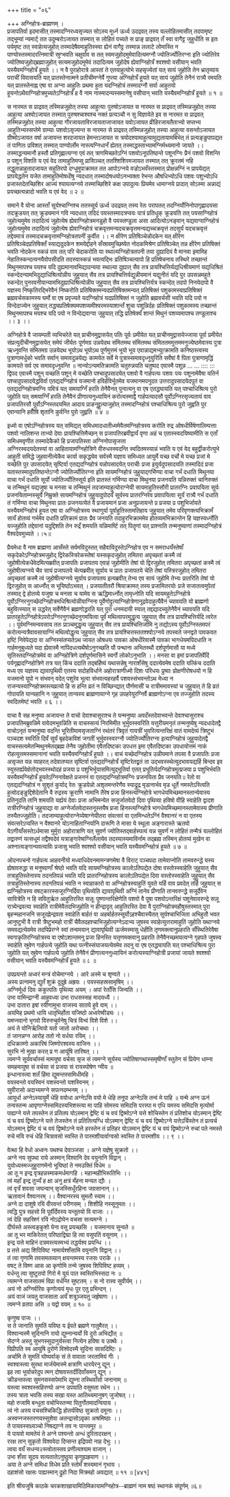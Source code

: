 +++
title = "०६"

+++
अग्निहोत्र-ब्राह्मणम् ।  
प्रजापतिर्वा इदमासीत् तस्मादग्निरध्यसृज्यत सोऽस्य मूर्ध्न ऊर्ध्व उदद्रवत् तस्य यल्लोहितमासीत् तदपामृष्ट तद्भूम्यां न्यमार्ट् तत उदुम्बरोऽजायत तस्मात् स लोहितं पच्यते स प्राङ् प्राद्रवत् तँ स्वा वागैट्ट जुहुधीति स इतः पर्यमृष्ट तत् स्वाहेत्यजुहोत् तस्मादेषैवमाहुतिस्स्वा ह्येनं वागैट्ट तस्मान्न ललाटे लोमास्ति न पाण्योस्तस्मादरत्निमात्री स्रुग्भवति चक्षुर्वाव स तत् स्वमजुहोदमुमेवादित्यमग्नौ ज्योतिर्ज्योतिरग्ना इति ज्योतिरेव ज्योतिष्यजुहोद्ब्रह्माजुहोत् सत्यमजुहोदमुमेवं तदादित्यम जुहोदेष ह्येवाग्निहोत्रँ श्वश्श्वो वसीयान् भवति यस्यैवमग्निहोत्रँ हूयते ।। न वै पुराहोरात्रे आस्तां ते एतयाहुत्योभे सहसृज्येतां यत् सायं जुहोति तेन भ्रातृव्याय पराचीं विवासयति यत् प्रातस्तेनात्मने प्रतीचीमग्नेर्वै गुप्त्या अग्निहोत्रँ हूयते यत् सायं जुहोति तेनैनं रात्र्यै रमयति यत् प्रातस्तेनाह्न एषा वा अग्ना आहुतिः प्रथमा हुता यदग्निहोत्रं तस्मादग्नौ सर्वा आहुतयो हूयन्तेऽथैवाग्निहोत्रमुच्यतेऽग्निहोत्रँ ह वै नाम नास्मादन्यस्समानेषु वसीयान् भवति यस्यैवमग्निहोत्रँ हूयते ॥ १ ॥  
  
स नारमत स प्राद्रवत् तस्मिन्नजुहोत् तस्या आहुत्याः पुरुषोऽजायत स नारमत स प्राद्रवत् तस्मिन्नजुहोत् तस्या आहुत्या अश्वोऽजायत तस्मात् पुरुषश्चाश्वश्च नक्तं प्रत्यञ्चौ न सु विज्ञायेते इव स नारमत स प्राद्रवत् तस्मिन्नजुहोत् तस्या आहुत्या गौरजायताविरजायताजाजायत यवोऽजायत व्रीहिरजायतैताभ्यो सप्तभ्य आहुतिभ्यस्सप्तेमे ग्राम्याः पशवोऽसृज्यन्त स नारमत से प्राद्रवत् तस्मिन्नजुहोत् तस्या आहुत्या वसन्तोऽजायत ग्रीष्मोऽजायत वर्षा अजायन्त शरदजायत हेमन्तऽजायत स त्रयोदश्यामाहुत्यामुद्यतायामबिभेत् तं प्रत्यङ्ङुपापद्यत तं पाणितः प्रविशत् तस्मात् पाण्योर्लोम नास्त्यग्निधानँ ह्येतत् तस्माद्धस्ताभ्यामग्निर्मथ्यमानो जायते ।। तस्माद्धन्यमानौ हस्तौ प्रतिगृह्णात्यग्ना एवं तत् त्राणमिच्छतेऽग्निं पशवोऽनूपतिष्ठन्ते पशूनग्निः प्रैनं पशवो विशन्ति प्र पशून् विशति य एवं वेद तामाहुतिमप्सु प्रासिञ्चत् ततश्शिशिरमजायत तस्मात् तत् क्रूरतमं नहि तद्धुतान्नाहुतादजायत सहुतिरपो दग्धुमुपाक्रामत तत आपोऽग्नये वज्रोऽभवँस्तस्मात् प्रोक्षन्नग्निं न प्रापयेद्यत् प्रापयेद्धतेन यजेत तामाहुतिमोषधीषु न्यदधात् तस्मादोषधयोऽनभ्यक्ता रेभन्त औषधिभ्योऽधि पशवः पशुभ्योऽधि प्रजास्तदेतच्छिशिर आज्यं श्यायत्यग्नये तस्माच्छिशिरे कक्ष उपादुत्यः प्रियमेव धामाग्नये प्रादात् सोऽस्मा अन्नाद्यं प्रयच्छत्यन्नादो भवति य एवं वेद ॥ २ ॥  
  
समाने वै योना आस्ताँ सूर्यश्चाग्निश्च ततस्सूर्य ऊर्ध्व उदद्रवत् तस्य रेतः परापतत् तदग्निर्योनिनोपागृह्णादयसा तदक्रूडयत् तत् क्रूड्यमानं गवि न्यदधात् तदिदं पयस्तस्मादत्रप्वयः पात्रं प्रतिधुक् क्रूडयति तत् पयसाग्निहोत्रं जुहोत्यमुमेव तदादित्यं जुहोत्येष ह्येवाग्निहोत्रमनडुहो वै पयस्तण्डुला असा आदित्योऽनङ्वान् यद्यवाग्वाग्निहोत्रं जुहोत्यमुमेव तदादित्यं जुहोत्येष ह्येवाग्निहोत्रं चक्रवृत्तमन्यदचक्रवृत्तमन्यद्यच्चक्रवृत्तं तदसुर्यं यदचक्रवृत्तं तद्देवमात्रं तस्मादचक्रवृत्तामग्निहोत्रतपनीं कुर्वीत ।। न क्षीरेण प्रतिषिञ्चेन्नोदकेन यत् क्षीरेण प्रतिषिञ्चेदप्रतिषिक्तँ स्याद्यदुदकेन शमयेद्दोहने सँस्रावमुच्छिष्येत नोदकमिश्रेण प्रतिषिञ्चेत् तन्न क्षीरेण प्रतिषिक्तं भवति नोदकेन स्कन्नं वाव तत् परि चेदाकरोति या स्थाल्यग्निहोत्रतपनी तया दुह्यादियं वै मानवा इमामिह नेहातिस्कन्दत्यनयैवोपसीदति तदस्यास्कन्नं भवत्यद्भिः प्रतिषिञ्चत्यापो हि प्रतिषेचनाय तस्थिरे तच्छान्तं मिथुनमापश्च पयश्च यदि दुह्यमानावभिद्यादन्यया स्थाल्या दुह्यात् सैव तत्र प्रायश्चित्तिर्यद्यधिश्रीयमाणं यद्यधिश्रितं स्कन्देदन्यामभिदुद्याधिश्रित्योन्नीय जुहुयात् सैव तत्र प्रायश्चित्तिर्यद्युन्नीयमानं यद्युनीतं यदि पुर उपसन्नमहुते स्कन्देत् पुनरवनीयान्यामभिदुह्याधिश्रित्योन्नीय जुहुयात् सैव तत्र प्रायश्चित्तिर्यत्र स्कन्देत् तदपो निनयेदापो वै यज्ञस्य निष्कृतिरद्भिरेवैनं निष्करोति प्रतिषिक्तमन्यदप्रतिषिक्तमन्यत् प्रतिषिक्तं पशुकामस्याप्रतिषिक्तं ब्रह्मवर्चसकामस्य घर्मो वा एष प्रवृज्यते यदग्निहोत्रं यदप्रतिषिक्तं न जुहोति ब्रह्मवर्चसी भवति यदि पयो न विन्देदाज्येन जुहुयात् तद्ध्यप्रतिषेक्यमपशव्यमीश्वरमस्याशान्तँ शुचा पशून्निर्दहः प्रतिषिक्तं पशुकामस्य तच्छान्तं मिथुनमापश्च मयश्च यदि पयो न विन्देद्यवाग्वा जुहुयात् तद्धि प्रतिषेक्यँ शान्तं मिथुनं पशव्यमापश्च तण्डुलाश्च ।। ३ ।।  
  
अग्निहोत्रे वै जायम्पती व्यभिचरेते यत् प्राचीनमुद्वासयेत् पतिः पूर्वः प्रमीयेत यत् प्राचीनमुद्वासयेज्जाया पूर्वा प्रमीयेत संप्रत्युदीचीनमुद्वासयेत् समेवं जीर्यतः पूर्णमग्र उन्नयेदथ संमितमथ संमितमथ संमिततममुत्तममनुज्येष्ठमेवास्य पुत्रा ऋध्नुवन्ति संमितमग्र उन्नयेदथ भूयोऽथ भूयोऽथ पूर्णमुत्तमं भूयो भूय एवान्नाद्यमभ्युत्क्रामति कनिष्ठस्त्वस्य पुत्राणामर्धुको भवति सर्वान् समावदुन्नयेद्यः कामयेत सर्वे मे पुत्रास्समावदृध्नुयुरिति सर्वेषां वै पिता पुत्राणामृद्धिं कामयते सर्व एव समावदृध्नुवन्ति ॥ नान्योऽन्यमतिक्रामति चतुरुन्नयति चतुष्पद एवास्मै पशून्न ... ... :::: ::: द्विपद एवास्मै पशून् यच्छति पशून् मे यच्छेति पश्चादुपसादयेत् पशवो वै गार्हपत्यः पशवः पयः पशूनामेवैषा यतिर्न पश्चादुपसादयेद्धविर्वा एतद्यदग्निहोत्रं यजमानो हविर्हविर्भूतमेव यजमानमपनुदत उत्तरादुपसादयेदपूतं वा एतद्यदग्निहोत्रमग्निः पवित्रं यत् समयाग्निँ हरति तेनैवैनत् पुनात्यनु वा एष एतद्ध्यायति यत् पश्चाधिश्रित्य पुरो जुहोति यत् समयाग्निँ हरति तेनैवैनं प्रीणात्यनुध्यायिनं करोत्यस्माद्वै गार्हपत्यादसौ पूर्वोऽग्निरसृज्यतायं वाव प्रजापतिरसौ पूर्वोऽग्निस्तदयमित आदाय प्राङनूद्द्रुत्याजुहोत् तस्मादग्निहोत्रं पश्चाधिश्रित्य पुरो जुह्वति पुर एवान्यानि हवीँषि शृतानि कुर्वन्ति पुरो जुह्वति ॥ ४ ॥  
  
इध्मो वा एषोऽग्निहोत्रस्य यत् समिद्यत् समिधमादधातीध्ममेवैतमग्निहोत्रस्य करोति रुद्र ओषधीर्विषेणालिम्पत्ताः पशवो नालिशन्त ताभ्यो देवाः प्रायश्चित्तिमैच्छन् स प्रजापतिरब्रवीद्वार्यं वृणा अहं च एतास्स्वदयिष्यामीति स एताँ समिधमवृणीत तस्मादेकैको हि प्रजापतिस्ता अग्निनोपासृजत्ता  
अग्निरस्वदयदेतस्यां वा आहितायामग्निहोत्रिणे वीरुधस्स्वदन्ति स्वदितमस्यान्नं भवति य एवं वेद बहुर्द्वीकरोत्युभे आहुती समिद्धे जुहवानीत्येकैव कार्या सकृद्ध्येव सर्वस्मै यज्ञाय समिध्यत आयुर्मे यच्छ वर्चो मे यच्छ प्रजां मे यच्छेति पुर उपसादयेत् सृष्टिर्वा एतद्यदग्निहोत्रं यन्नोपसादयेत् पराचीः प्रजा इयुर्यदुपसादयति तस्मादिदं प्रजा यतास्तस्मादुपतिष्ठन्तेऽग्नौ ज्योतिर्ज्योतिरग्ना इति सायमग्निहोत्रं जुहुयाद्गर्भिण्या वाचा गर्भं दधाति मिथुनया वाचा गर्भं दधाति सूर्यो ज्योतिर्ज्योतिस्सूर्य इति प्रातस्तं गर्भिण्या वाचा मिथुनया प्रजनयति यन्निरुक्तं चानिरुक्तं च तन्मिथुनं यद्यजुषा च मनसा च तन्मिथुनं तदजाम्याहुत्योराग्नेयी सायमाहुतिस्सौरी प्रातरग्निः प्रवापयिता सूर्यः प्रजनयिताम्नस्सूर्ये निम्रुक्ते सायमग्निहोत्रं जुहुयादुपोदयँ सूर्यस्य प्रातरग्निरेव प्रवापयित्वा सूर्यं रात्र्यै गर्भं दधाति तं गर्भिण्या वाचा मिथुनया प्रातः प्रजनयत्येतं वै प्रजायमानं प्रजा अनुप्रजायन्ते प्र प्रजया प्र पशुभिर्जायते यस्यैवमग्निहोत्रं हूयत एषा वा अग्निहोत्रस्य स्थाणुर्या पूर्वाहुतिस्तामतिहाय जुहुयात् तमेव परिवृणक्त्यभिक्रामँ सायँ होतव्यं गर्भमेव दधाति प्रतिक्रामं प्रातः प्रैव जनयति तदाहुरभिक्राममेव होतव्यमभिक्रान्तेन हि यज्ञस्यर्ध्नोति यज्जुहोति तद्देवानां यदुद्दिशति तेन रुद्रँ शमयति यन्निमार्ष्टि तत् पितॄणां यत् प्राश्नाति तन्मनुष्याणां तस्मादग्निहोत्रं वैश्वदेवमुच्यते ।।५॥  
     
प्रैयमेधा वै नाम ब्राह्मणा आसँस्ते सर्वमविदुस्तत् सहैवाविदुस्तेऽग्निहोत्र एव न समराधयँस्तेषाँ सकृदेकोऽग्निहोत्रमजुहोद् द्विरेकस्त्रिरेकस्तेषां यस्सकृदजुहोत् तमितरा अपृच्छतां कस्मै त्वं जुहोषीत्येकधैवेदमित्यब्रवीत् प्रजापतिः प्रजापतय एवाहं जुहोमीति तेषां यो द्विरजुहोत् तमितरा अपृच्छतां कस्मै त्वं जुहोषीत्यग्नये चैव सायं प्रजापतये चेत्यब्रवीत् सूर्याय च प्रातः प्रजापतये चेति तेषां यस्त्रिरजुहोत् तमितरा अपृच्छतां कस्मै त्वं जुहोषीत्यग्नये सूर्याय प्रजापतय इत्यब्रवीत् तेभ्य एव सायं जुहोमि तेभ्यः प्रातरिति तेषां यो द्विरजुहोत् स आर्ध्नोत् स भूयिष्ठोऽभवत् । प्रजयातीतरौ श्रियाक्रामत् तस्य प्रजामितरयोः प्रजे सजातत्वमुपेतां तस्माद् द्वे होतव्ये यजुषा च मनसा च यामेव स ऋद्धिमार्ध्नोत् तामृध्नोति यदि सायमहुतेऽग्निहोत्रे पूर्वोऽग्निरनुगच्छेदग्निहोत्रमधिश्रित्योन्नीयाग्निना पूर्वेणोद्द्रुत्याग्निहोत्रेणानूद्रवेदाहुत्यैवैनं च्यावयति यो ब्राह्मणो बहुवित्स्यात् स उद्धरेत् सर्वेणैवैनं ब्रह्मणोद्धरति यत् पुरा धनमदायी स्यात् तद्दद्यादच्युतेनैवैनं च्यावयति यदि प्रातरहुतेऽग्निहोत्रेऽपरोऽग्निरनुगच्छेदनुगमयित्वा पूर्वं मथित्वापरमुद्धृत्य जुहुयात् सैव तत्र प्रायश्चित्तिर्यदि त्वरेत ।। पूर्वमग्निमन्ववसाय ततः प्राञ्चमुद्धृत्य जुहुयात् सैव तत्र प्रायश्चित्तिर्जामि नु तद्योऽस्य पूर्वोऽग्निस्तमपरं करोत्यन्यत्रैवावसायाग्निं मथित्वोद्धृत्य जुहुयात् सैव तत्र प्रायश्चित्तस्ततश्श्वोऽग्नये तपस्वते जनद्वते पावकवत इष्टिं निवेपेद्यदा वा अग्निस्संतप्यतेऽथ जायत ओषधयः पावका ओषधीरेवास्मै पावका भागधेयमपिदधाति न गार्हमनुबुध्यते यदा ह्येवास्मै नापिदधत्यथैषोऽनुगच्छति यौ पन्थाना अभितस्थौ दर्शपूर्णमासौ या मध्ये सृतिस्तदग्निहोत्रमेवं वा अग्निहोत्रिणे दर्शपूर्णमासिने स्वर्गो लोकोऽनुभाति ।। मनसा वा इमां प्रजापतिर्वेदिं पर्यगृह्णादग्निहोत्रिणे तत्र यत् किंच ददाति तद्बर्हिष्यं यथासन्नेषु नाराशँसेषु ददात्येवमेष ददाति यत्किंच ददाति मध्य एव यज्ञस्य द्यावापृथिवी एतस्य सदोहविर्धाने अहोरात्राणीध्मो दिशः परिधयः प्रुष्वाः प्रोक्षणीरोषधयो न हि यजमानो यूपो न संभवन् वदेत् पशुरेव भूत्वा संभवत्यहरहर्वै पशवस्संभवन्तोऽथ मेध्या न राजन्यस्याग्निहोत्रमस्त्यव्रत्यो हि स हन्ति व्रतं न विच्छिन्द्यात् पौर्णमासीं च रात्रीममावस्यां च जुहुयात् ते हि व्रतं गोपायति यान्यहानि न जुहुयात् तान्यस्य ब्राह्मणायाग्ने गृह उपहरेयुरग्निर्वै ब्राह्मणोऽग्ना एव तज्जुहोति तदस्य स्वदितमेष्टं भवति ॥ ६ ।।  
  
वाचा वै सह मनुष्या अजायन्त ते वाचो देवाश्चासुराश्च ते यन्मनुष्या अवदँस्तदेवाभवन्ते देवाश्चासुराश्च प्रजापतिमब्रुवन्निमे वावेदमभूवन्निति स वाचस्सत्यं निरमिमीत भूर्भुवस्स्वरिति यत्तुरीयमनृतं तन्मनुष्येषु न्यदधादेतद्वै वाचोऽनृतं यन्मनुष्या वदन्ति भूरितीमामसृजताग्निं रथंतरं त्रिवृतं गायत्रीं भुवरित्यन्तरिक्षं वातं वामदेव्यं त्रिष्टुभं पञ्चदश स्वरिति दिवँ सूर्यं बृहदेकविशं जगतीं भूर्भुवस्स्वरग्नौ ज्योतिर्ज्योतिरग्ना इत्याग्निहोत्रं जुहुयादेतद्वै वाचस्सत्यमेतन्मिथुनमेतद्ब्रह्म तेनैव जुहोतीमा एवैतदिष्टका उपधत्त इमा एवैतदिष्टका उपधायोत्तमं नाकं रोहत्युत्तमस्समानानां भवति यस्यैवमग्निहोत्रँ हूयते ।। वाचं यच्छेदग्निहोत्र उन्नीयमाने तपसा वै प्रजापतिः प्रजा असृजत यन्न व्याहरत् तदेवातप्यत सृष्टिर्वा एतद्यदग्निहोत्रँ सृष्टिरेतद्व्रतं ता उद्भवस्स्थेत्युदभावयद्यर्हि बिन्दव इव स्युस्तर्ह्यवेक्षेतोद्भवस्स्थोदहं प्रजया प्र पशुभिर्भूयासमित्युद्भूतिर्वा एतत् प्रभूतिर्यदग्निहोत्रमुत्प्रजया प्र पशुभिर्भवति यस्यैवमग्निहोत्रँ हूयतेऽग्निनावेक्षते प्रजननं वा एतद्यदग्निहोत्रमग्निः प्रजनयिता प्रैव जनयति॥ रेतो वा एतद्यदग्निहोत्रं न सुशृतं कुर्याद् रेतः क्रूडयेन्नो अशृतमन्तरेणैव स्याद्रुद्र मृडानार्भव मृड धूर्ते नमस्तेऽस्त्विति हुत्वोदङ्ङुद्दिशेदेतानि वै रुद्रस्य क्रूराणि नामानि तैरेष प्रजा हिनस्त्यग्निहोत्रे भागधेयमिच्छमानस्तान्येवास्य प्रतिनुदति तानि शमयति यर्ह्ययं देवाः प्रजा अभिमन्येत सजूर्जातवेदो दिवा पृथिव्या हविषो वीहि स्वाहेति द्वादश रात्रीरग्निहोत्रं जुहुयाद्या वा अग्नेर्जातवेदास्तनूस्तयैष प्रजा हिनस्त्यग्निहोत्रे भागधेयमिच्छमानस्तामेवास्य प्रीणाति तस्यैतज्जुहोति। तदजाम्याहुत्योराग्नेय्येषाग्नेयीतरा संवत्सरं वा एतमिन्धतेऽग्निं वैश्वानरं न वा एतस्य संवत्सरेऽप्यस्ति न वैश्वानरे योऽनाहिताग्निर्यानि दारूणि ते मासा ये स्थूला अङ्गारास्ते ऋतवो येऽणीयाँसस्तेऽर्धमासा मुर्मुरा अहोरात्राणि यत् सुवर्ण ज्योतिस्तद्बार्हस्पत्यं यन्न सुवर्णं न लोहितं तन्मैत्रं यल्लोहितं तद्वारुणं यत्सधूमं तद्वैश्वदेवं यत्राङ्गारेष्वग्निर्लेलायेव तदस्यास्यमाविर्नाम तद्ब्रह्म तस्मिन् होतव्यं मुखेन वा अश्नात्यङ्गान्यवत्याविः प्रजासु भवति श्वश्श्वो वसीयान् भवति यस्यैवमग्निहोत्रं हूयते ॥ ७ ॥  
  
ओदनपचनो गार्हपत्य आहवनीयो मध्याधिदेवनमामन्त्रणमेषा वै विराट् पञ्चपदा तामेवाप्नोति तामवरुन्द्धे यस्य ह्येषावरुद्धा स मनुष्याणाँ श्रेष्ठो भवति यदि सायमग्निहोत्रस्य कालोऽतिपद्येत दोषा वस्तोस्स्वाहेति जुहुयात् सैव तत्राहुतिस्तेनास्य तदनतिपन्नं भवति यदि प्रातरग्निहोत्रस्य कालोऽतिपद्येत दिवा वस्तोस्स्वाहेति जुहुयात् सैव तत्राहुतिस्तेनास्य तदनतिपन्नं भवति न स्वाहाकारो वा अग्निहोत्रस्याहुतिं युवते यर्हि वाव प्रवदेत् तर्हि जुहुयात् स ह्यग्निहोत्रस्य वषट्कारस्सजूरग्निर्दिवा पृथिव्येति द्यावापृथिवी अग्निं तानेव प्रीणाति तानवरुन्द्धे सजूर्देवेन सावित्रेति न हि सवितुर्ऋत आहुतिरस्ति सज़ूः पूष्णान्तरिक्षेणेति पशवो वै पूषा पशवोऽन्तरिक्षं पशूनेवावरुन्द्रे सज़ू रात्र्येन्द्रवत्या स्वाहेति रात्रीमेवैतदभिजुहोति न हीन्द्रादृत् आहुतिरस्ति देवा वै पुराग्निहोत्रमहौषुस्तस्मात् पुरा बृहन्महानजनि सजूरह्नेन्द्रवता स्वाहेति बार्हतं वा अहर्बार्हतस्सूर्योऽहश्चैवास्यैतत् सूर्यश्चाभिजिता अभिहुतौ भवत आनुष्टुभी वै रात्री त्रैष्टुभमहो रात्रीं चैवैतदहश्चाभिजुहोत्यग्नेऽदाभ्य जुषस्व स्वाहेत्युत्तरामाहुतिं जुहोति यथाग्नये समवद्यत्येवमेव तदपिप्रेरग्ने स्वां तन्वमयान् द्यावापृथिवी ऊर्जमस्मासु धेहीति तृणमक्त्वानुप्रहरति सँस्थितिरेवैषा स्वगाकृतिरग्निहोत्रस्य वा एषोऽशान्तमनु प्रजा हिनस्ति यत्तृणमक्त्वानु प्रहरति तेनैवैनच्छमयत्यग्ने गृहपते जुषस्व स्वाहेति स्रुवेण गार्हपत्ये जुहोति यथा पत्नीस्संयाजयत्येवमेव तदनु वा एष एतद्ध्यायति यत् पश्चाधिश्रित्य पुरा जुहोति यत् स्रुवेण गार्हपत्ये जुहोति तेनैवैनं प्रीणात्यननुध्यायिनं करोत्यस्याग्निहोत्री प्रजायां जायते श्वश्श्वो वसीयान् भवति यस्यैवमग्निहोत्रँ हूयते ॥ ८ ॥  
  
उपप्रयन्तो अध्वरं मन्त्रं वोचेमाग्नये । आरे अस्मे च शृण्वते ।।  
अस्य प्रत्नामनु द्युतँ शुक्रं दुदुह्रे अह्रयः । पयस्सहस्रसामृषिम् ।।  
अग्निर्मूर्धा दिवः ककुत्पतिः पृथिव्या अयम् । अपां रेताँसि जिन्वति ।।  
उभा वामिन्द्राग्नी आहुवध्या उभा राधसस्सह मादयध्यै ।।  
उभा दातारा इषां रयीणामुभा वाजस्य सातये हुवे वाम् ।।  
अयमिह प्रथमो धायि धातृभिर्होता यजिष्ठो अध्वरेष्वीड्यः ।।  
यमप्नवानो भृगवो विरुरुचुर्वनेषु चित्रं विभ्वं विशे विशे ।।  
अयं ते योनिर्ऋत्वियो यतो जातो अरोचथाः ।।  
तं जानन्नग्न आरोह ततो नो वर्धया रयिम् ।।  
दधिक्राव्णो अकारिषं जिष्णोरश्वस्य वाजिनः ।।  
सुरभि नो मुखा करत् प्र ण आयूंषि तारिषत् ।।  
त्वमग्ने सूर्यवर्चास्सं मामयुषा वर्चसा सृज सं त्वमग्ने सूर्यस्य ज्योतिषागथास्समृषीणाँ स्तुतेन सं प्रियेण धाम्ना समहमायुषा सं वर्चसा सं प्रजया सं रायस्पोषेण ग्मीय ॥  
 इन्धानास्त्वा शतँ हिंमा द्युमन्तस्समिधीमहि ।  
वयस्वन्तो वयस्विनं यशस्वन्तो यशस्विनम् ।  
सुवीरासो अदाभ्यमग्ने सपत्नदम्भनम् ।।  
आयुर्धा अग्नेऽस्यायुर्मे धेहि वयोधा अग्नेऽसि वयो मे धेहि तनूपा अग्नेऽसि तन्वं मे पाहि ॥ यन्मे अग्न ऊनं तन्वस्तन्म आपृणाग्नेस्समिदस्यभिशस्त्या मा पाहि सोमस्य समिदसि परस्पा म एधि यमस्य समिदसि मृत्योर्मा पाह्यग्ने यत्ते तपस्तेन तं प्रतितप योऽस्मान् द्वेष्टि यं च वयं द्विष्मोऽग्ने यत्ते शोचिस्तेन तं प्रतिशोच योऽस्मान् द्वेष्टि यं च वयं द्विष्मोऽग्ने यत्ते तेजस्तेन तं प्रतितित्यग्धि योऽस्मान् द्वेष्टि यं च वयं द्विष्मोऽग्ने यत्तेऽर्चिस्तेन तं प्रत्यर्च योऽस्मान् द्वेष्टि यं च वयं द्विष्मोऽग्ने यत्ते हरस्तेन तं प्रतिहर योऽस्मान् द्वेष्टि यं च वयं द्विष्मोऽग्ने रुचां पते नमस्ते रुचे मयि रुचं धेहि चित्रावसो स्वस्ति ते पारमशीयार्वाग्वसो स्वस्ति ते पारमशीय ।। ९ ।।  
  
वेत्था हि वेधो अध्वनः पथश्च देवाञ्जसा । अग्ने यज्ञेषु सुक्रतो ।।  
अग्ने नय सुपथा राये अस्मान् विश्वानि देव वयुनानि विद्वान् ।  
युयोध्यस्मज्जुहुराणमेनो भूयिष्ठां ते नमउक्तिं विधेम ॥  
आ तू न इन्द्र वृत्रहन्नस्माकमर्धमागहि । महान्महीभिरूतिभिः ।।  
त्वं महाँ इन्द्र तुभ्यँ ह क्षा अनु क्षत्रं मँहना मन्यत द्यौः ।  
त्वं वृत्रँ शवसा जघन्वान् सृजस्सिधूँरहिना जग्रसानान् ।।  
ऋतावानं वैश्वानरम् ।। वैश्वानरस्य सुमतौ स्याम ।।  
अग्ने दा दाशुषे रयिं वीरवन्तं परीणसम् । शिशीहि नस्सूनुमतः ।।  
त्वद्धि पुत्र सहसो वि पूर्वीर्देवस्य यन्तूतयो वि वाजाः ।।  
त्वं देहि सहस्रिणं रयिं नोऽद्रोघेन वचसा सत्यमग्ने ।  
दीर्घस्ते अस्त्वङ्कुशो येना वसु प्रयच्छसि । यजमानाय सुन्वते ॥  
आ तू भर माकिरेतत् परिष्ठाद्विद्मा हि त्वा वसुपतिं वसूनाम् ।।  
इन्द्र यत्ते माहिनं दत्रमस्त्यस्मभ्यं तद्धर्यश्व प्रयन्धि ।।  
प्र तत्ते अद्य शिपिविष्ट नामार्यश्शँसामि वयुनानि विद्वान् ।।  
तं त्वा गृणामि तवसमतव्यान् क्षयन्तमस्य रजसः पराके ।।  
वषट् ते विष्ण आस आ कृणोमि तन्मे जुषस्व शिपिविष्ट हव्यम् ।  
वर्धन्तु त्वा सुष्टुतयो गिरो मे यूयं पात स्वस्तिभिस्सदा नः ॥  
त्यामग्ने वाजसातमं विप्रा वर्धन्ति सुष्टतम् । स नो रास्व सुवीर्यम् ।।  
अयं नो अग्निर्वरिवः कृणोत्वयं मृधः पुर एतु प्रभिन्दन् ।  
अयं वाजं जयतु वाजसाता अयँ शत्रूञ्जयतु जर्हृषाणः ।।  
त्वमग्ने व्रतपा असि ॥ यद्वो वयम् ॥ १० ॥  
  
कृणुष्व पाजः ।।  
स ते जानाति सुमतिं यविष्ठ य ईवते ब्रह्मणे गातुमैरत् ।।  
विश्वान्यस्मै सुदिनानि रायो द्युम्नान्यर्यो वि दुरो अभिद्यौत् ॥  
सेदग्ने अस्तु सुभगस्सुदानुर्यस्त्वा नित्येन हविषा य उक्थैः ।  
पिप्रीपति स्व आयुषि दुरोणे विश्वेदस्मै सुदिना सासदिष्टिः ॥  
अर्चामि ते सुमतिं घोष्यर्वाक् सं ते वावाता जरतामियं गीः ।  
स्वश्वास्त्वा सुरथा मार्जयेमास्मे क्षत्राणि धारयेरनु द्यून् ।  
इह त्वा भूर्याचरेदुप त्मन् दोषावस्तर्दीदिवाँसमनु द्यून् ।  
क्रीडन्तस्त्वा सुमनसस्सपेमाभि द्युम्ना तस्थिवाँसो जनानाम् ॥  
यस्त्वा स्वश्वस्सहिरण्यो अग्न उपयाति वसुमता रथेन ।।  
तस्य त्राता भवसि तस्य सखा यस्त आतिथ्यमानुषग् जुजोषत् ।।  
महो रुजामि बन्धुता वचोभिस्तन्मा पितुर्गोतमादन्वियाय ।  
त्वं नो अस्य वचसश्चिकिद्धि होतर्यविष्ठ सुक्रतो दमूनाः ।।  
अस्वप्नजस्तरणयस्सुशेवा अतन्द्रासोऽवृका अश्रमिष्ठाः ।।  
ते पायवस्सध्र्यञ्चो निषद्याग्ने तव नः पान्त्वमूर ॥  
ये पायवो मामतेयं ते अग्ने पश्यन्तो अन्धं दुरितादरक्षन् ।  
ररक्ष तान् सुकृतो विश्ववेदा दिप्सन्त इद्रिपवो नाह देभुः ।।  
त्वया वयँ सधन्य२स्त्वोतास्तव प्रणीत्यश्याम वाजान् ।  
उभा शँसा सूदय सत्यतातेऽनुष्ठुया कृणुह्यह्रयाण ।।  
अया ते अग्ने समिधा विधेम प्रति स्तोमँ शस्यमानं गृभाय ।  
दहाशंसो रक्षसः पाह्यस्मान् द्रुहो निदा मित्रमहो अवद्यात् ॥ ११ ॥ [४४१]  
  
  
इति श्रीयजुषि काठके चरकशाखायामिठिमिकायामग्निहोत्र--ब्राह्मणं नाम षष्ठं स्थानकं संपूर्णम् ॥६॥